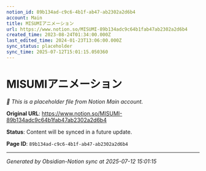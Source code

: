 ```yaml
---
notion_id: 89b134ad-c9c6-4b1f-ab47-ab2302a2d6b4
account: Main
title: MISUMIアニメーション
url: https://www.notion.so/MISUMI-89b134adc9c64b1fab47ab2302a2d6b4
created_time: 2023-08-24T01:34:00.000Z
last_edited_time: 2024-01-23T13:06:00.000Z
sync_status: placeholder
sync_time: 2025-07-12T15:01:15.050360
---
```


# MISUMIアニメーション

*🔄 This is a placeholder file from Notion Main account.*

**Original URL**: https://www.notion.so/MISUMI-89b134adc9c64b1fab47ab2302a2d6b4

**Status**: Content will be synced in a future update.

**Page ID**: `89b134ad-c9c6-4b1f-ab47-ab2302a2d6b4`

---

*Generated by Obsidian-Notion sync at 2025-07-12 15:01:15*
